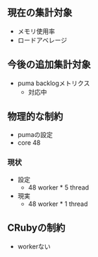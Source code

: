 ## 現在の集計対象
- メモリ使用率
- ロードアベレージ

## 今後の追加集計対象
- puma backlogメトリクス
	- 対応中



## 物理的な制約
- pumaの設定
- core 48
### 現状
- 設定
	- 48 worker * 5 thread
- 現実
	- 48 worker * 1 thread


## CRubyの制約
- workerない